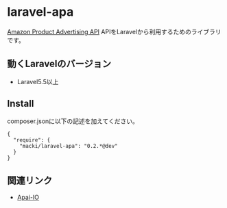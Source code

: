 laravel-apa
================

[Amazon Product Advertising API](https://affiliate.amazon.co.jp/assoc_credentials/home) APIをLaravelから利用するためのライブラリです。

## 動くLaravelのバージョン
- Laravel5.5以上



## Install

composer.jsonに以下の記述を加えてください。

```
{
  "require": {
    "macki/laravel-apa": "0.2.*@dev"
  }
}
```


## 関連リンク
- [Apai-IO](http://apai-io.readthedocs.io/en/latest/)
